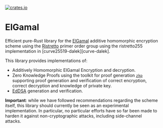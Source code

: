 [![crates.io](https://img.shields.io/crates/v/elgamal-ristretto.svg)](https://crates.io/crates/elgamal-ristretto)

# ElGamal

Efficient pure-Rust library for the [ElGamal][elgamal] additive homomorphic
encryption scheme using the [Ristretto][ristretto] primer order group using the ristretto255 
implementation in [curve25519-dalek][curve-dalek]. 

This library provides implementations of: 
* Additively Homomorphic ElGamal Encryption and decryption.
* Zero Knowledge Proofs using the toolkit for proof generation [`zkp`][zkp] supporting proof generation and verification
 of correct encryption, correct decryption and knowledge of private key.
* [EdDSA](https://en.wikipedia.org/wiki/EdDSA) generation and verification.

**Important**: while we have followed recommendations regarding the scheme itself, this library should currently be seen
 as an experimental implementation. In particular, no particular efforts have so far been made to harden it against
 non-cryptographic attacks, including side-channel attacks.
 
 [elgamal]: https://en.wikipedia.org/wiki/ElGamal_encryption
 [ristretto]: https://ristretto.group/
 [zkp]: https://github.com/dalek-cryptography/zkp
 [curve25519-dalek]: https://github.com/dalek-cryptography/curve25519-dalek
